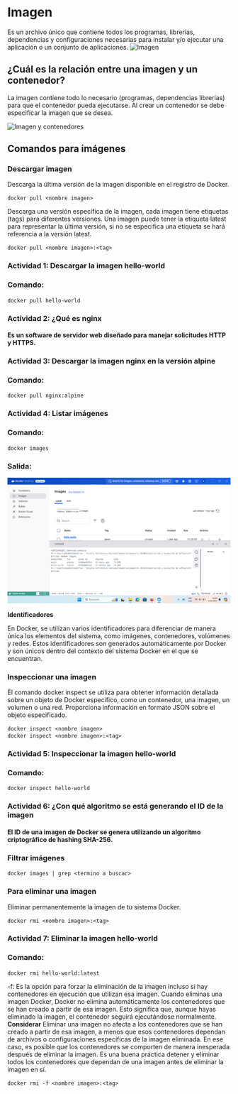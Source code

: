 # Imagen
Es un archivo único que contiene todos los programas, librerías, dependencias y configuraciones necesarias para instalar y/o ejecutar una aplicación o un conjunto de aplicaciones.
![Imagen](img/imagen.PNG)


## ¿Cuál es la relación entre una imagen y un contenedor? 
La imagen contiene todo lo necesario (programas, dependencias librerías) para que el contenedor pueda ejecutarse.
Al crear un contenedor se debe especificar la imagen que se desea.

![Imagen y contenedores](img/imagenContenedores.JPG)
## Comandos para imágenes

### Descargar imagen
Descarga la última versión de la imagen disponible en el registro de Docker.

```
docker pull <nombre imagen> 
```

Descarga una versión específica de la imagen, cada imagen tiene etiquetas (tags) para diferentes versiones.
Una imagen puede tener la etiqueta latest para representar la última versión, si no se especifica una etiqueta se hará referencia a la versión latest.

```
docker pull <nombre imagen>:<tag>
```

### Actividad 1: Descargar la imagen **hello-world**

### Comando: 
```
docker pull hello-world
```
### Actividad 2: **¿Qué es nginx**
#### Es un software de servidor web diseñado para manejar solicitudes HTTP y HTTPS.

### Actividad 3: Descargar la imagen  **nginx** en la versión **alpine**

### Comando:
```
docker pull nginx:alpine
```
### Actividad 4: Listar imágenes

### Comando:

```
docker images
```

### Salida:

![Listado de imágenes](img/listadoContenedores.png)

**Identificadores**

En Docker, se utilizan varios identificadores para diferenciar de manera única los elementos del sistema, como imágenes, contenedores, volúmenes y redes. Estos identificadores son generados automáticamente por Docker y son únicos dentro del contexto del sistema Docker en el que se encuentran. 

### Inspeccionar una imagen
El comando docker inspect se utiliza para obtener información detallada sobre un objeto de Docker específico, como un contenedor, una imagen, un volumen o una red.  Proporciona información en formato JSON sobre el objeto especificado.

```
docker inspect <nombre imagen>
docker inspect <nombre imagen>:<tag>
```

### Actividad 5: Inspeccionar la imagen hello-world 

### Comando:

```
docker inspect hello-world
```

### Actividad 6: **¿Con qué algoritmo se está generando el ID de la imagen**

#### El ID de una imagen de Docker se genera utilizando un algoritmo criptográfico de hashing SHA-256. 

### Filtrar imágenes

```
docker images | grep <termino a buscar>

```

### Para eliminar una imagen
Eliminar permanentemente la imagen de tu sistema Docker.

```
docker rmi <nombre imagen>:<tag>
```

### Actividad 7: Eliminar la imagen hello-world 

### Comando:

```
docker rmi hello-world:latest
```

-f: Es la opción para forzar la eliminación de la imagen incluso si hay contenedores en ejecución que utilizan esa imagen.
Cuando eliminas una imagen Docker, Docker no elimina automáticamente los contenedores que se han creado a partir de esa imagen. Esto significa que, aunque hayas eliminado la imagen, el contenedor seguirá ejecutándose normalmente.  
**Considerar**
Eliminar una imagen no afecta a los contenedores que se han creado a partir de esa imagen, a menos que esos contenedores dependan de archivos o configuraciones específicas de la imagen eliminada. En ese caso, es posible que los contenedores se comporten de manera inesperada después de eliminar la imagen.
Es una buena práctica detener y eliminar todos los contenedores que dependan de una imagen antes de eliminar la imagen en sí.

```
docker rmi -f <nombre imagen>:<tag>
```

